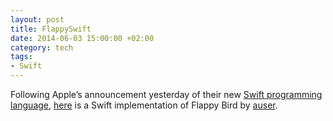 ```yaml
---
layout: post
title: FlappySwift
date: 2014-06-03 15:00:00 +02:00
category: tech
tags:
- Swift
---
```

Following Apple’s announcement yesterday of their new [Swift programming language](https://developer.apple.com/swift/), [here](https://github.com/fullstackio/FlappySwift) is a Swift implementation of Flappy Bird by [auser](https://github.com/auser).
